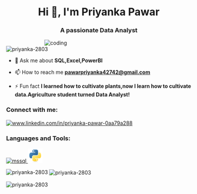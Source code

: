 <h1 align="center">Hi 👋, I'm Priyanka Pawar</h1>
<h3 align="center">A passionate Data Analyst</h3>
<img align="right" alt="coding" width="400" src="https://cdn.dribbble.com/users/2704414/screenshots/7466903/media/b08ab576316bd4582fef189f471cd9e5.gif">

<p align="left"> <img src="https://komarev.com/ghpvc/?username=priyanka-2803&label=Profile%20views&color=0e75b6&style=flat" alt="priyanka-2803" /> </p>

- 💬 Ask me about **SQL,Excel,PowerBI**

- 📫 How to reach me **pawarpriyanka42742@gmail.com**

- ⚡ Fun fact **I learned how to cultivate plants,now I learn how to cultivate data.Agriculture student turned Data Analyst!**

<h3 align="left">Connect with me:</h3>
<p align="left">
<a href="https://linkedin.com/in/www.linkedin.com/in/priyanka-pawar-0aa79a288" target="blank"><img align="center" src="https://raw.githubusercontent.com/rahuldkjain/github-profile-readme-generator/master/src/images/icons/Social/linked-in-alt.svg" alt="www.linkedin.com/in/priyanka-pawar-0aa79a288" height="30" width="40" /></a>
</p>

<h3 align="left">Languages and Tools:</h3>
<p align="left"> <a href="https://www.microsoft.com/en-us/sql-server" target="_blank" rel="noreferrer"> <img src="https://www.svgrepo.com/show/303229/microsoft-sql-server-logo.svg" alt="mssql" width="40" height="40"/> </a> <a href="https://www.python.org" target="_blank" rel="noreferrer"> <img src="https://raw.githubusercontent.com/devicons/devicon/master/icons/python/python-original.svg" alt="python" width="40" height="40"/> </a> </p>

<p><img align="left" src="https://github-readme-stats.vercel.app/api/top-langs?username=priyanka-2803&show_icons=true&locale=en&layout=compact" alt="priyanka-2803" /></p>

<p>&nbsp;<img align="center" src="https://github-readme-stats.vercel.app/api?username=priyanka-2803&show_icons=true&locale=en" alt="priyanka-2803" /></p>

<p><img align="center" src="https://github-readme-streak-stats.herokuapp.com/?user=priyanka-2803&" alt="priyanka-2803" /></p>
